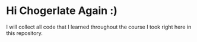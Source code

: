 # Hi Chogerlate Again :)
I will collect all code that I learned throughout the course I took right here in this repository.